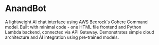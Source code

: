 # AnandBot
A lightweight AI chat interface using AWS Bedrock's Cohere Command model. Built with minimal code - one HTML file frontend and Python Lambda backend, connected via API Gateway. Demonstrates simple cloud architecture and AI integration using pre-trained models.

